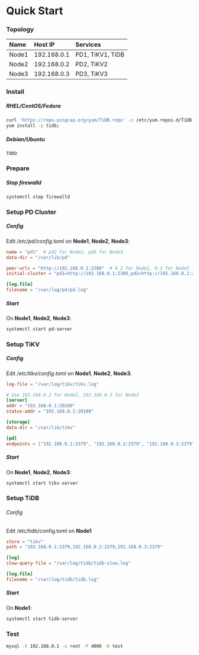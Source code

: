 # Quick Start

### Topology

| Name  | Host IP | Services |
| :-- | :-- | :-------------- |
| Node1 | 192.168.0.1 | PD1, TiKV1, TiDB |
| Node2 | 192.168.0.2 | PD2, TiKV2 |
| Node3 | 192.168.0.3 | PD3, TiKV3 |

### Install

##### RHEL/CentOS/Fedora

```bash
curl 'https://repo.pingcap.org/yum/TiDB.repo' -o /etc/yum.repos.d/TiDB.repo;
yum install -y tidb;
```

##### Debian/Ubuntu

    TODO

### Prepare

##### Stop firewalld

```bash
systemctl stop firewalld
```

### Setup PD Cluster

##### Config

Edit */etc/pd/config.toml* on **Node1**, **Node2**, **Node3**:

```toml
name = "pd1"  # pd2 for Node2, pd3 for Node3
data-dir = "/var/lib/pd"

peer-urls = "http://192.168.0.1:2380"  # 0.2 for Node2, 0.3 for Node3
initial-cluster = "pd1=http://192.168.0.1:2380,pd2=http://192.168.0.2:2380,pd3=http://192.168.0.3:2380"

[log.file]
filename = "/var/log/pd/pd.log"
```

##### Start

On **Node1**, **Node2**, **Node3**:

```bash
systemctl start pd-server
```

### Setup TiKV

##### Config

Edit  */etc/tikv/config.toml* on **Node1**, **Node2**, **Node3**:

```toml
log-file = "/var/log/tikv/tikv.log"

# Use 192.168.0.2 for Node2, 192.168.0.3 for Node3
[server]
addr = "192.168.0.1:20160"
status-addr = "192.168.0.1:20180"

[storage]
data-dir = "/var/lib/tikv"

[pd]
endpoints = ["192.168.0.1:2379", "192.168.0.2:2379", "192.168.0.3:2379"]

```

##### Start

On **Node1**, **Node2**, **Node3**:

```bash
systemctl start tikv-server
```

### Setup TiDB

###### Config

Edit /etc/tidb/config.toml on **Node1**

```toml
store = "tikv"
path = "192.168.0.1:2379,192.168.0.2:2379,192.168.0.3:2379"

[log]
slow-query-file = "/var/log/tidb/tidb-slow.log"

[log.file]
filename = "/var/log/tidb/tidb.log"
```

##### Start

On **Node1**:

```bash
systemctl start tidb-server
```

### Test

```bash
mysql -h 192.168.0.1 -u root -P 4000 -D test
```
